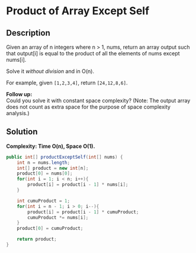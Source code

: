 # Product of Array Except Self
## Description
Given an array of n integers where n > 1, nums, return an array output such that output[i] is equal to the product of all the elements of nums except nums[i].  

Solve it *without division* and in O(n).  

For example, given `[1,2,3,4]`, return `[24,12,8,6]`.  

**Follow up:**  
Could you solve it with constant space complexity? (Note: The output array does not count as extra space for the purpose of space complexity analysis.)  

## Solution
**Complexity: Time O(n), Space O(1).**  
```java
public int[] productExceptSelf(int[] nums) {
    int n = nums.length;
    int[] product = new int[n];
    product[0] = nums[0];
    for(int i = 1; i < n; i++){
        product[i] = product[i - 1] * nums[i];
    }

    int cumuProduct = 1;
    for(int i = n - 1; i > 0; i--){
        product[i] = product[i - 1] * cumuProduct;
        cumuProduct *= nums[i];
    }
    product[0] = cumuProduct;

    return product;
}
```
